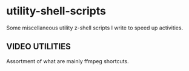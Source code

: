 # utility-shell-scripts

Some miscellaneous utility z-shell scripts I write to speed up activities.

## VIDEO UTILITIES

Assortment of what are mainly ffmpeg shortcuts.
